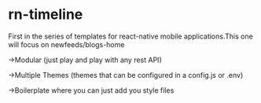 # rn-timeline
First in the series of templates for react-native mobile applications.This one will focus on newfeeds/blogs-home

->Modular (just play and play with any rest API)

->Multiple Themes (themes that can be configured in a config.js or .env)

->Boilerplate where you can just add you style files
